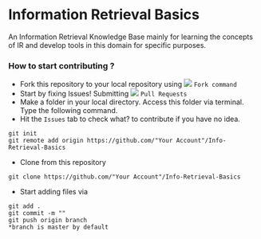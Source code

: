 # Information Retrieval Basics
 An Information Retrieval Knowledge Base mainly for learning the concepts of IR and develop tools in this domain for specific purposes.

### How to start contributing ?

* Fork this repository to your local repository using ![](https://img.icons8.com/small/16/000000/code-fork.png) ```Fork command``` 
* Start by fixing Issues! Submitting ![](https://img.icons8.com/windows/16/000000/pull-request.png) ```Pull Requests``` 
* Make a folder in your local directory. Access this folder via terminal. Type the following command.
* Hit the ```Issues``` tab to check what? to contribute if you have no idea.
``` 
git init
git remote add origin https://github.com/"Your Account"/Info-Retrieval-Basics
```
* Clone from this repository
```
git clone https://github.com/"Your Account"/Info-Retrieval-Basics
```
* Start adding files via
```
git add .
git commit -m ""
git push origin branch 
*branch is master by default
```
